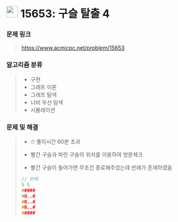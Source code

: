 # <img src="https://d2gd6pc034wcta.cloudfront.net/tier/14.svg" width="30">  15653: 구슬 탈출 4

### 문제 링크

> https://www.acmicpc.net/problem/15653



### 알고리즘 분류

>- 구현
>- 그래프 이론
>- 그래프 탐색
>- 너비 우선 탐색
>- 시뮬레이션



### 문제 및 해결

>- ⏱ 풀이시간 60분 초과
>
>- 빨간 구슬과 파란 구슬의 위치를 이용하여 방문체크
>
>- 빨간 구슬이 들어가면 무조건 종료해주었는데 반례가 존재하였음
>
>  ```c++
>  // 반례
>  5 5
>  #####
>  #O..#
>  #R..#
>  #B..#
>  #####
>  ```
